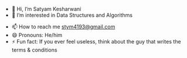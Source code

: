 - 👋 Hi, I’m Satyam Kesharwani
- 👀 I’m interested in Data Structures and Algorithms
<!--- - 🌱 I’m currently learning Data Structures and Algorithms in C++... 
- 💞️ I’m looking to collaborate on ... --->
- 📫 How to reach me stym4193@gmail.com
- 😄 Pronouns: He/him
- ⚡ Fun fact: If you ever feel useless, think about the guy that writes the terms & conditions

<!---
stym01/stym01 is a ✨ special ✨ repository because its `README.md` (this file) appears on your GitHub profile.
You can click the Preview link to take a look at your changes.
--->

